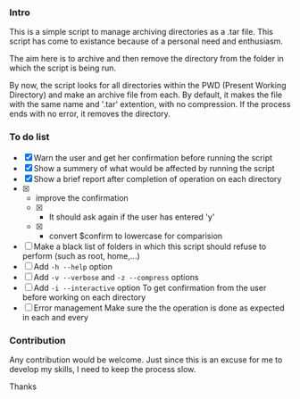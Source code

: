 ### Intro
This is a simple script to manage archiving directories as a .tar file. This script has come to existance because of a personal need and enthusiasm. 

The aim here is to archive and then remove the directory from the folder in which the script is being run.

By now, the script looks for all directories within the PWD (Present Working Directory) and make an archive file from each. By default, it makes the file with the same name and '.tar' extention, with no compression. If the process ends with no error, it removes the directory.

### To do list
 - [x] Warn the user and get her confirmation before running the script
 - [x] Show a summery of what would be affected by running the script
 - [x] Show a brief report after completion of operation on each directory
 - [x] - improve the confirmation 
   - [x] - It should ask again if the user has entered 'y'
   - [x] - convert $confirm to lowercase for comparision
 - [ ] Make a black list of folders in which this script should refuse to perform (such as root, home,...)
 - [ ] Add `-h --help` option
 - [ ] Add `-v --verbose` and `-z --compress` options
 - [ ] Add `-i --interactive` option
       To get confirmation from the user before working on each directory
 - [ ] Error management
       Make sure the the operation is done as expected in each and every
 
### Contribution
Any contribution would be welcome. Just since this is an excuse for me to develop my skills, I need to keep the process slow.

Thanks
